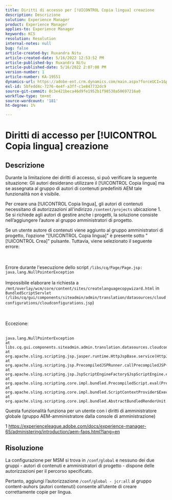 ```yaml
---
title: Diritti di accesso per [!UICONTROL Copia lingua] creazione
description: Descrizione
solution: Experience Manager
product: Experience Manager
applies-to: Experience Manager
keywords: KCS
resolution: Resolution
internal-notes: null
bug: false
article-created-by: Ruxandra Nitu
article-created-date: 5/16/2022 12:53:52 PM
article-published-by: Ruxandra Nitu
article-published-date: 5/16/2022 2:07:08 PM
version-number: 1
article-number: KA-19551
dynamics-url: https://adobe-ent.crm.dynamics.com/main.aspx?forceUCI=1&pagetype=entityrecord&etn=knowledgearticle&id=2e4a6f36-17d5-ec11-a7b5-000d3a37750e
exl-id: 5bfedd4c-7276-4e4f-a3ff-c1e847732dc9
source-git-commit: 0c3e421beca46d9fe1952b1f98538a50697216a0
workflow-type: tm+mt
source-wordcount: '181'
ht-degree: 1%

---
```


# Diritti di accesso per [!UICONTROL Copia lingua] creazione

## Descrizione


Durante la limitazione dei diritti di accesso, si può verificare la seguente situazione: Gli autori desiderano utilizzare il [!UICONTROL Copia lingua] ma se assegnata al gruppo di autori di contenuti predefiniti AEM tale funzionalità non è visibile.

Per creare una [!UICONTROL Copia lingua], gli autori di contenuti necessitano di autorizzazioni all&#39;indirizzo `/content/projects` ubicazione 1. Se si richiede agli autori di gestire anche i progetti, la soluzione consiste nell’aggiungere l’autore al gruppo amministratori di progetto.

Se un utente autore di contenuti viene aggiunto al gruppo amministratori di progetto, l’opzione &quot;[!UICONTROL Copia lingua]&quot; è presente sotto &quot;[!UICONTROL Crea]&quot; pulsante. Tuttavia, viene selezionato il seguente errore:


<br><br>Errore durante l&#39;esecuzione dello script `/libs/cq/Page/Page.jsp: java.lang.NullPointerException`<br><br>
Impossibile elaborare la richiesta a `/mnt/overlay/wcm/core/content/sites/createlanguagecopywizard.html` in `BundledScriptServlet (/libs/cq/gui/components/siteadmin/admin/translation/datasources/cloudconfigurations/cloudconfigurations.jsp`)

<br><br>Eccezione:<br><br>

```
java.lang.NullPointerException
at libs.cq.gui.components.siteadmin.admin.translation.datasources.cloudconfigurations.cloudconfigurations__002e__jsp._jspService(cloudconfigurations__002e__jsp.java:183)
at org.apache.sling.scripting.jsp.jasper.runtime.HttpJspBase.service(HttpJspBase.java:70)
at org.apache.sling.scripting.jsp.PrecompiledJSPRunner.callPrecompiledJSP(PrecompiledJSPRunner.java:72)
at org.apache.sling.scripting.jsp.JspScriptEngineFactory$JspScriptEngine.eval(JspScriptEngineFactory.java:583)
at org.apache.sling.scripting.core.impl.bundled.PrecompiledScript.eval(PrecompiledScript.java:56)
at org.apache.sling.scripting.core.impl.bundled.ScriptContextProvider$ExecutableContext.eval(ScriptContextProvider.java:170)
at org.apache.sling.scripting.core.impl.bundled.AbstractBundledRenderUnit.eval(AbstractBundledRenderUnit.java:135)
```




Questa funzionalità funziona per un utente con i diritti di amministratore globale (gruppo AEM-amministratore dalla console di amministrazione)



1 https://experienceleague.adobe.com/docs/experience-manager-65/administering/introduction/aem-faqs.html?lang=en


## Risoluzione


La configurazione per MSM si trova in `/conf/global` e nessuno dei due gruppi - autori di contenuti e amministratori di progetto - dispone delle autorizzazioni per il percorso specificato.

Pertanto, aggiungi l’autorizzazione `/conf/global - jcr:all` al gruppo content-auhors (autori contenuti) consente all’utente di creare correttamente copie per lingua.
